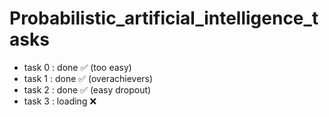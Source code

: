 # Probabilistic_artificial_intelligence_tasks
- task 0 : done ✅ (too easy)
- task 1 : done ✅ (overachievers)
- task 2 : done ✅ (easy dropout)
- task 3 : loading ❌

